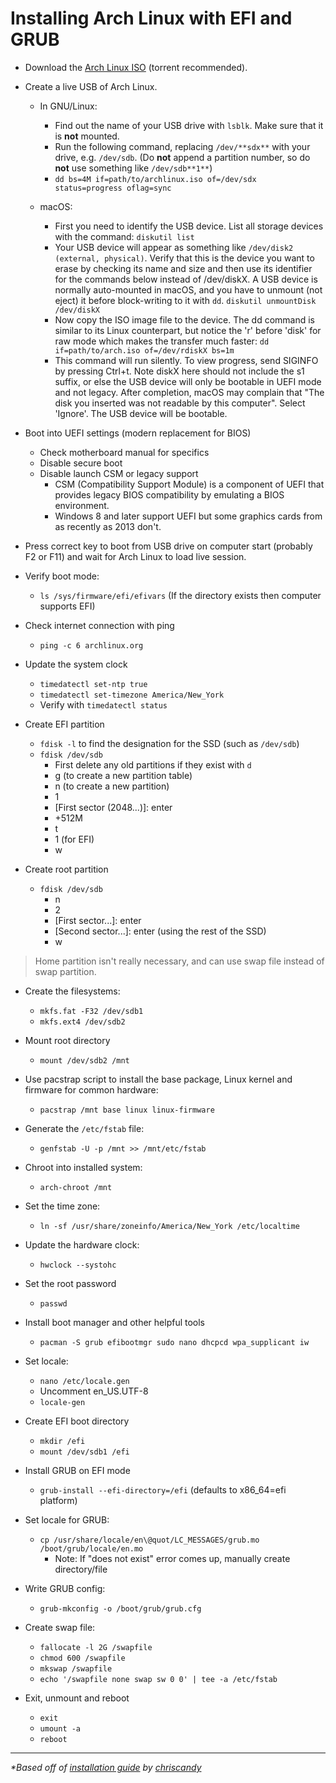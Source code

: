 # Installing Arch Linux with EFI and GRUB

- Download the [Arch Linux ISO](https://www.archlinux.org/download) (torrent recommended).

- Create a live USB of Arch Linux.
  - In GNU/Linux:
    - Find out the name of your USB drive with `lsblk`. Make sure that it is **not** mounted.
    - Run the following command, replacing `/dev/**sdx**` with your drive, e.g. `/dev/sdb`. (Do **not** append a partition number, so do **not** use something like `/dev/sdb**1**`)
    - `dd bs=4M if=path/to/archlinux.iso of=/dev/sdx status=progress oflag=sync`
  
  - macOS:
    - First you need to identify the USB device. List all storage devices with the command:
    `diskutil list`
    - Your USB device will appear as something like `/dev/disk2 (external, physical)`. Verify that this is the device you want to erase by checking its name and size and then use its identifier for the commands below instead of /dev/diskX. A USB device is normally auto-mounted in macOS, and you have to unmount (not eject) it before block-writing to it with `dd`.
    `diskutil unmountDisk /dev/diskX`
    - Now copy the ISO image file to the device. The dd command is similar to its Linux counterpart, but notice the 'r' before 'disk' for raw mode which makes the transfer much faster:
    `dd if=path/to/arch.iso of=/dev/rdiskX bs=1m`
    - This command will run silently. To view progress, send SIGINFO by pressing Ctrl+t. Note diskX here should not include the s1 suffix, or else the USB device will only be bootable in UEFI mode and not legacy. After completion, macOS may complain that "The disk you inserted was not readable by this computer". Select 'Ignore'. The USB device will be bootable.

- Boot into UEFI settings (modern replacement for BIOS)
    - Check motherboard manual for specifics
    - Disable secure boot
    - Disable launch CSM or legacy support
      - CSM (Compatibility Support Module) is a component of UEFI that provides legacy BIOS compatibility by emulating a BIOS environment.
      - Windows 8 and later support UEFI but some graphics cards from as recently as 2013 don't.

- Press correct key to boot from USB drive on computer start (probably F2 or F11) and wait for Arch Linux to load live session.

- Verify boot mode:
    - `ls /sys/firmware/efi/efivars` (If the directory exists then computer supports EFI)

- Check internet connection with ping
  - `ping -c 6 archlinux.org`

- Update the system clock
  - `timedatectl set-ntp true`
  - `timedatectl set-timezone America/New_York`
  - Verify with `timedatectl status`

- Create EFI partition
  - `fdisk -l` to find the designation for the SSD (such as `/dev/sdb`)
  - `fdisk /dev/sdb`
    - First delete any old partitions if they exist with `d`
    - g (to create a new partition table)
    - n (to create a new partition)
    - 1
    - \[First sector (2048...)\]: enter
    - +512M
    - t
    - 1 (for EFI)
    - w

- Create root partition
  - `fdisk /dev/sdb`
    - n
    - 2
    - \[First sector...\]: enter
    - \[Second sector...\]: enter (using the rest of the SSD)
    - w

> Home partition isn't really necessary, and can use swap file instead of swap partition.

- Create the filesystems:
  - `mkfs.fat -F32 /dev/sdb1`
  - `mkfs.ext4 /dev/sdb2`

- Mount root directory
  - `mount /dev/sdb2 /mnt`

- Use pacstrap script to install the base package, Linux kernel and firmware for common hardware:
  - `pacstrap /mnt base linux linux-firmware`

- Generate the `/etc/fstab` file:
  - `genfstab -U -p /mnt >> /mnt/etc/fstab`

- Chroot into installed system:
  - `arch-chroot /mnt`

- Set the time zone:
  - `ln -sf /usr/share/zoneinfo/America/New_York /etc/localtime`

- Update the hardware clock:
  - `hwclock --systohc`

- Set the root password
  - `passwd`

- Install boot manager and other helpful tools
  - `pacman -S grub efibootmgr sudo nano dhcpcd wpa_supplicant iw`

- Set locale:
  - `nano /etc/locale.gen`
  - Uncomment en_US.UTF-8
  - `locale-gen`

- Create EFI boot directory
  - `mkdir /efi`
  - `mount /dev/sdb1 /efi`

- Install GRUB on EFI mode
  - `grub-install --efi-directory=/efi` (defaults to x86_64=efi platform)

- Set locale for GRUB:
  - `cp /usr/share/locale/en\@quot/LC_MESSAGES/grub.mo /boot/grub/locale/en.mo`
    - Note: If "does not exist" error comes up, manually create directory/file

- Write GRUB config:
  - `grub-mkconfig -o /boot/grub/grub.cfg`

- Create swap file:
    - `fallocate -l 2G /swapfile`
    - `chmod 600 /swapfile`
    - `mkswap /swapfile`
    - `echo '/swapfile none swap sw 0 0' | tee -a /etc/fstab`

- Exit, unmount and reboot
  - `exit`
  - `umount -a`
  - `reboot`

---
_\*Based off of [installation guide](https://gist.github.com/chriscandy/16899e0d701a05654cb4f79ef2d2d062) by [chriscandy](https://github.com/chriscandy)_
